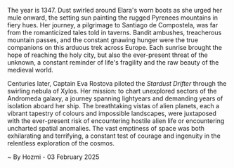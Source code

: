 
The year is 1347.  Dust swirled around Elara's worn boots as she urged her mule onward, the setting sun painting the rugged Pyrenees mountains in fiery hues.  Her journey, a pilgrimage to Santiago de Compostela, was far from the romanticized tales told in taverns.  Bandit ambushes, treacherous mountain passes, and the constant gnawing hunger were the true companions on this arduous trek across Europe.  Each sunrise brought the hope of reaching the holy city, but also the ever-present threat of the unknown, a constant reminder of life's fragility and the raw beauty of the medieval world.

Centuries later, Captain Eva Rostova piloted the *Stardust Drifter* through the swirling nebula of Xylos. Her mission: to chart unexplored sectors of the Andromeda galaxy, a journey spanning lightyears and demanding years of isolation aboard her ship.  The breathtaking vistas of alien planets, each a vibrant tapestry of colours and impossible landscapes, were juxtaposed with the ever-present risk of encountering hostile alien life or encountering uncharted spatial anomalies.  The vast emptiness of space was both exhilarating and terrifying, a constant test of courage and ingenuity in the relentless exploration of the cosmos.

~ By Hozmi - 03 February 2025
